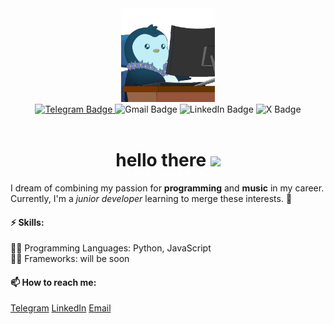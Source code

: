 <div id="header" align="center">
  <picture>
    <source media="(prefers-color-scheme: dark)" srcset="YOUR-DARKMODE-IMAGE">
    <source media="(prefers-color-scheme: light)" srcset="YOUR-LIGHTMODE-IMAGE">
    <img alt="penguin work on computer" src="images/penguin.gif" width="150">
  </picture>
  <!-- <img src="https://media0.giphy.com/media/v1.Y2lkPTc5MGI3NjExbGx5d3VhcnVocWRxM2YzN285dHo3c3RqbmJmeGZwcW9pZG5ieXhneiZlcD12MV9pbnRlcm5hbF9naWZfYnlfaWQmY3Q9cw/WIQ0N0OUvei1OW1h9Z/giphy.gif" width="150"/> -->
  <div id="badges">
    <picture>
      <source media="(prefers-color-scheme: dark)" srcset="YOUR-DARKMODE-IMAGE">
      <source media="(prefers-color-scheme: light)" srcset="YOUR-LIGHTMODE-IMAGE">
      <a href="https://t.me/DarkVib">
        <img src="https://img.shields.io/badge/Telegram-blue?style=for-the-badge&logo=telegram&logoColor=white" alt="Telegram Badge"/>        
      </a>
    </picture>      
    <span>
      <a href="mailto:darkdomian@gmail.com" id="gmail_badges" style="text-decoration: none;"></a>
      <img src="https://img.shields.io/badge/Gmail-red?style=for-the-badge&logo=gmail&logoColor=white" alt="Gmail Badge"/>
    </span>
    <span>
      <a href="https://www.linkedin.com/in/darkdomian/"></a>
      <img src="https://img.shields.io/badge/LinkedIn-blue?style=for-the-badge&logo=linkedin&logoColor=white" alt="LinkedIn Badge"/>
    </span>
    <span>
      <a href="https://x.com/DarkDomian" id="x_badges"></a>
      <img src="https://img.shields.io/badge/twitter-black?style=for-the-badge&logo=X&logoColor=white" alt="X Badge"/>
    </span>
  </div>
  <img src="https://komarev.com/ghpvc/?username=darkdomian&style=flat-square&color=blueviolet" alt=""/>
  <h1>
    hello there
    <img src="https://media.giphy.com/media/hvRJCLFzcasrR4ia7z/giphy.gif" width="30px"/>
  </h1>
</div>

<!-- <div id="badges" align="center">
  <img src="https://img.shields.io/badge/LinkedIn-blue?style=for-the-badge&logo=linkedin&logoColor=white" alt="LinkedIn Badge"/>
  <img src="https://img.shields.io/badge/YouTube-red?style=for-the-badge&logo=youtube&logoColor=white" alt="Youtube Badge"/>
  <img src="https://img.shields.io/badge/Twitter-blue?style=for-the-badge&logo=twitter&logoColor=white" alt="Twitter Badge"/>
</div> -->

I dream of combining my passion for **programming** and **music** in my career.<br>
Currently, I'm a *junior developer* learning to merge these interests. 🌱

#### ⚡ Skills:
👨‍💻 Programming Languages: Python, JavaScript<br>
👨‍💻 Frameworks: will be soon

#### 📫 How to reach me:
[Telegram](https://t.me/DarkVib)
[LinkedIn](https://www.linkedin.com/in/darkdomian/)
[Email](mailto:darkdomian@gmail.com)
